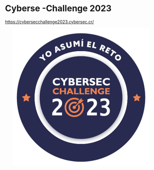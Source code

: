 # Cyberse -Challenge 2023
https://cybersecchallenge2023.cybersec.cr/

<p align="center"> <img src="./insignia.png" alt="image" width="456"/> </p>
